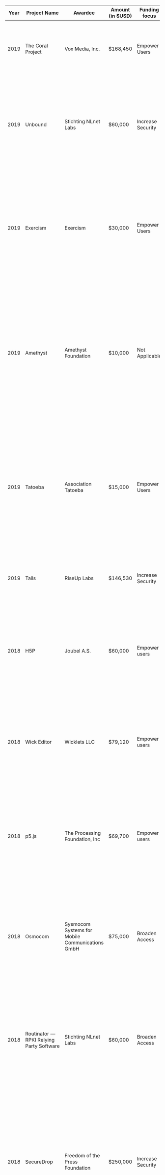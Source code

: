 |Year| Project Name  | Awardee  |  Amount (in $USD) |  Funding focus | Project website  | GitHub link  | Project summary  |
|---|---|---|---|---|---|---|---|
|2019| The Coral Project  | Vox Media, Inc.  | $168,450  | Empower Users  |  https://coral.voxmedia.com |  https://github.com/coralproject | Coral is an open source, decentralized platform that encourages healthy conversations, removes the worst offenders, and sets the standard for ethical, community-focused social design in online commenting.  |
|2019| Unbound | Stichting NLnet Labs  | $60,000 | Increase Security | https://nlnetlabs.nl/projects/unbound/about/ |  https://github.com/NLnetLabs/unbound | By implementing DoH in Unbound, the project team believes it can achieve two key objectives: (1) bring deployment of DoH within easy reach of network operators amd (2) increase diversity in service providers that offer DoH, which aligns with Mozilla's plans to increase DNS security and privacy by enabling DoH by default in Firefox.|
|2019| Exercism | Exercism | $30,000 | Empower Users | https://exercism.io/ | http://github.com/exercism | Exercism is an online platform that helps people improve their fluency in programming languages. Through a mixture of interesting programming challenges, mentoring, and community-learning, we help people develop fluency in the basic syntax, data structures, language features, and standard library of the language, as well as the conventions and idioms of the language community.|
|2019| Amethyst |  Amethyst Foundation | $10,000 | Not Applicable | https://www.amethyst.rs/ | https://github.com/amethyst/amethyst/ | Amethyst is a data-driven game engine built for high parallel performance and easy prototyping. By using an Entity Component System (specs) architecture to organize game logic we abstract away some of the parallelism work, allowing easier exploitation of multi-threading in games: No memory locking while remaining entirely thread-safe. Playing to the strengths of Rust and the ECS pattern, we've set out to make an engine optimised for unprecedented scale.|
|2019| Tatoeba | Association Tatoeba | $15,000 | Empower Users | https://tatoeba.org | https://github.com/Tatoeba/tatoeba2 | The initial idea behind Tatoeba was to have a tool in which you could search for certain words and have in return example sentences containing these words, along with their translations in the desired languages...We currently have 7.5+ million sentences, spread over more than 300 languages and we release our data under the CC BY license (with a subset under CC0) so that others can build apps with it, do linguistic research or machine learning experiments.|
|2019| Tails | RiseUp Labs | $146,530 | Increase Security | https://tails.boum.org/ | https://git.tails.boum.org/tails | Tails is a portable operating system that can be started from a USB stick. It protects less tech-savvy users from most digital threats by providing privacy by default.|
|2018| H5P | Joubel A.S. | $60,000 | Empower users | H5P.org | https://github.com/h5p/h5p-moodle-plugin | H5P is an MIT licensed content creation platform. H5P’s vision is to empower everyone to create, share and reuse interactive content. The vision is achieved by providing plugins for large open source publishing systems. This enables users of these systems to create richer and more interactive content like games, simulations and quizzes.|
|2018| Wick Editor | Wicklets LLC | $79,120 | Empower users | www.wickeditor.com | https://github.com/zrispo/wick-editor | The Wick Editor is a free and open-source tool for creating games, animations, and everything in between. The Wick Editor aims to be the most accessible multimedia creation tool available. The free, browser-based editor includes vector drawing tools, an animation timeline, and a beginner-focused scripting system.|
|2018| p5.js | The Processing Foundation, Inc  | $69,700 | Empower users | https://p5js.org/MOSS | https://github.com/processing/p5.js | p5s (https://p5js.org) is an open source JavaScript framework that makes creating visual media with code on the web accessible to anyone, especially those without traditional computer science backgrounds. p5.js enables users to quickly prototype interactive applications, data visualizations, narrative experiences and share them easily on the web.|
|2018| Osmocom | Sysmocom Systems for Mobile Communications GmbH | $75,000 | Broaden Access | https://osmocom.org/projects/cellular-infrastructure | https://git.osmocom.org/ | Osmocom Cellular Network Infrastructure (CNI) is a mature and well known FOSS implementation for the GSM/3GPP and 3G protocol stacks and network elements started in 2008. The Osmocom CNI is used in all the fields where big telecom vendors' and operators' solutions are not applicable due to low population densities and therefore small revenues. |
|2018| Routinator — RPKI Relying Party Software | Stichting NLnet Labs | $60,000 | Broaden Access | https://nlnetlabs.nl/projects/rpki/routinator/ | https://github.com/NLnetLabs/routinator | Routinator is a free, open source, BSD licensed RPKI Relying Party software made by the NLnet Labs foundation. It is a lean and fast implementation, written in the Rust programming language. Resource Public Key Infrastructure (RPKI) is a specialised public key infrastructure (PKI) framework designed to secure the Internet's Border Gateway Protocol (BGP) routing infrastructure.|
|2018| SecureDrop | Freedom of the Press Foundation | $250,000 | Increase Security | https://securedrop.org | https://github.com/freedomofpress/securedrop | Freedom of the Press Foundation (FPF) builds SecureDrop, an open source whistleblower submission system that provides journalists a much more secure and anonymous way to communicate with sources than phone calls or email. It is used in over 60 major news organizations worldwide, including the New York Times, Washington Post, Associated Press, The New Yorker, The Toronto Globe and Mail, CBC, ProPublica, The Center For Investigative Reporting, and many more.|
|2018| Modularization of Key Aspects of the Tor Network| The Tor Project, Inc.| $150,000 | Increase Security | https://torproject.org| https://gitweb.torproject.org/ | The Tor Project, a 501(c)(3) nonprofit maintaining and developing the Tor network, respectfully requests a $150,000 grant from MOSS awards program to modularize key aspects of the Tor codebase. |
|2018| Godot Engine | Software Freedom Conservancy | $50,000 | Empower users | https://godotengine.org | https://github.com/godotengine/godot| Godot Engine is a feature-packed, cross-platform game engine to create 2D and 3D games from a unified interface. It provides a comprehensive set of common tools, so that users can focus on making games without having to reinvent the wheel. Games can be exported in one click to a number of platforms, including the major desktop platforms (Linux, Mac OSX, Windows) as well as mobile (Android, iOS) and web-based (HTML5) platforms.Godot is completely free and open source under the very permissive MIT license.|
|2018| Identihub | Redon Skikuli | $10,000 | Empower users | https://identihub.co | https://gitlab.com/identihub/Identihub | Identihub is the first Open Source visual assets management software which can also be self-hosted. Currently, it can host icons, logos, photos, fonts and colors on a single page, making it easy to share them with other people, eliminating the need to send .zip files back and forth with a specific resolution. This makes the collaboration between designers and non-designers easier, as they don't need to deal with any external graphics software.|
|2018| GitMate | GitMate UG | $3,538 | Empower users |  | |Building out a GitHub app and aggressive caching for the GitMate software.|
|2018| General Operating Support | Software Freedom Conservancy | $10,000 | N/A | | | Software Freedom Conservancy helps promote, improve, develop, and defend FLOSS projects by providing a non-profit home and infrastructure for these projects. Conservancy assists FLOSS project leaders by handling all matters other than software development and documentation, so the developers can focus on what they do best: improving the software for the public good. |
|2017| OONI | The Tor Project, Inc. | $160,000 | | https://ooni.torproject.org/ | https://github.com/ooni/probe-legacy/issues |The Open Observatory of Network Interference (OONI) project is a leader in the network  measurement world, having pioneered methodologies in detecting internet censorship. Since 2011, OONI has developed multiple free and open source software tests designed to examine the blocking of websites, detect the presence of systems that could be responsible for censorship and traffic manipulation, and to examine the reachability of circumvention tools, sensitive domains, and instant messaging apps. Moving forward, we aim to empower human rights defenders, developers of censorship circumvention technologies, and members of the internet freedom community to promote human rights by providing more timely and comprehensive evidence of global censorship events, and by rapidly responding to emergent and evolving internet censorship scenarios around the world.|
